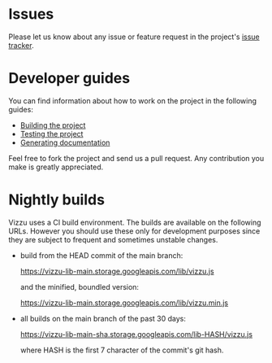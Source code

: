# Issues

Please let us know about any issue or feature request in the project's [issue tracker](https://github.com/vizzuhq/vizzu-lib/issues).

# Developer guides

You can find information about how to work on the project in the following guides:

* [Building the project](project/build.md)
* [Testing the project](test/test.md)
* [Generating documentation](docs/build.md)

Feel free to fork the project and send us a pull request. Any contribution you make is greatly appreciated.

# Nightly builds 

Vizzu uses a CI build environment. The builds are available on the following URLs. 
However you should use these only for development purposes since they are subject to
frequent and sometimes unstable changes.

* build from the HEAD commit of the main branch: 
  
  https://vizzu-lib-main.storage.googleapis.com/lib/vizzu.js
  
  and the minified, boundled version:
  
  https://vizzu-lib-main.storage.googleapis.com/lib/vizzu.min.js
  
* all builds on the main branch of the past 30 days:
  
  https://vizzu-lib-main-sha.storage.googleapis.com/lib-HASH/vizzu.js
  
  where HASH is the first 7 character of the commit's git hash.

